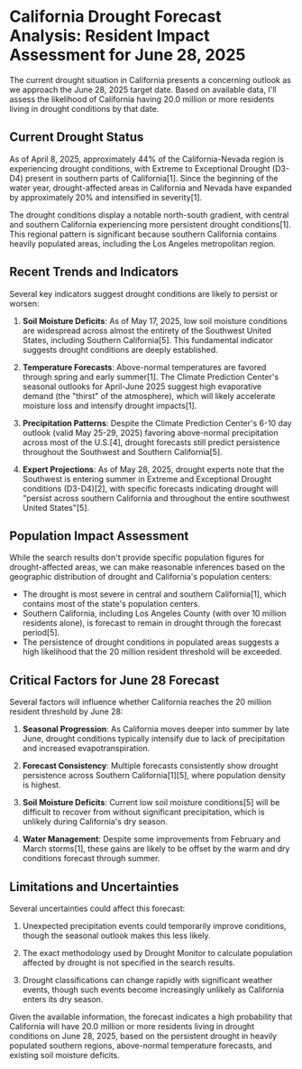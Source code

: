 # California Drought Forecast Analysis: Resident Impact Assessment for June 28, 2025

The current drought situation in California presents a concerning outlook as we approach the June 28, 2025 target date. Based on available data, I'll assess the likelihood of California having 20.0 million or more residents living in drought conditions by that date.

## Current Drought Status

As of April 8, 2025, approximately 44% of the California-Nevada region is experiencing drought conditions, with Extreme to Exceptional Drought (D3-D4) present in southern parts of California[1]. Since the beginning of the water year, drought-affected areas in California and Nevada have expanded by approximately 20% and intensified in severity[1].

The drought conditions display a notable north-south gradient, with central and southern California experiencing more persistent drought conditions[1]. This regional pattern is significant because southern California contains heavily populated areas, including the Los Angeles metropolitan region.

## Recent Trends and Indicators

Several key indicators suggest drought conditions are likely to persist or worsen:

1. **Soil Moisture Deficits**: As of May 17, 2025, low soil moisture conditions are widespread across almost the entirety of the Southwest United States, including Southern California[5]. This fundamental indicator suggests drought conditions are deeply established.

2. **Temperature Forecasts**: Above-normal temperatures are favored through spring and early summer[1]. The Climate Prediction Center's seasonal outlooks for April-June 2025 suggest high evaporative demand (the "thirst" of the atmosphere), which will likely accelerate moisture loss and intensify drought impacts[1].

3. **Precipitation Patterns**: Despite the Climate Prediction Center's 6-10 day outlook (valid May 25-29, 2025) favoring above-normal precipitation across most of the U.S.[4], drought forecasts still predict persistence throughout the Southwest and Southern California[5].

4. **Expert Projections**: As of May 28, 2025, drought experts note that the Southwest is entering summer in Extreme and Exceptional Drought conditions (D3-D4)[2], with specific forecasts indicating drought will "persist across southern California and throughout the entire southwest United States"[5].

## Population Impact Assessment

While the search results don't provide specific population figures for drought-affected areas, we can make reasonable inferences based on the geographic distribution of drought and California's population centers:

- The drought is most severe in central and southern California[1], which contains most of the state's population centers.
- Southern California, including Los Angeles County (with over 10 million residents alone), is forecast to remain in drought through the forecast period[5].
- The persistence of drought conditions in populated areas suggests a high likelihood that the 20 million resident threshold will be exceeded.

## Critical Factors for June 28 Forecast

Several factors will influence whether California reaches the 20 million resident threshold by June 28:

1. **Seasonal Progression**: As California moves deeper into summer by late June, drought conditions typically intensify due to lack of precipitation and increased evapotranspiration.

2. **Forecast Consistency**: Multiple forecasts consistently show drought persistence across Southern California[1][5], where population density is highest.

3. **Soil Moisture Deficits**: Current low soil moisture conditions[5] will be difficult to recover from without significant precipitation, which is unlikely during California's dry season.

4. **Water Management**: Despite some improvements from February and March storms[1], these gains are likely to be offset by the warm and dry conditions forecast through summer.

## Limitations and Uncertainties

Several uncertainties could affect this forecast:

1. Unexpected precipitation events could temporarily improve conditions, though the seasonal outlook makes this less likely.

2. The exact methodology used by Drought Monitor to calculate population affected by drought is not specified in the search results.

3. Drought classifications can change rapidly with significant weather events, though such events become increasingly unlikely as California enters its dry season.

Given the available information, the forecast indicates a high probability that California will have 20.0 million or more residents living in drought conditions on June 28, 2025, based on the persistent drought in heavily populated southern regions, above-normal temperature forecasts, and existing soil moisture deficits.